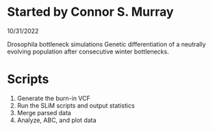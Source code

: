 # Started by Connor S. Murray
10/31/2022

Drosophila bottleneck simulations
Genetic differentiation of a neutrally evolving population after consecutive winter bottlenecks.

# Scripts
1) Generate the burn-in VCF
2) Run the SLiM scripts and output statistics
3) Merge parsed data
4) Analyze, ABC, and plot data
